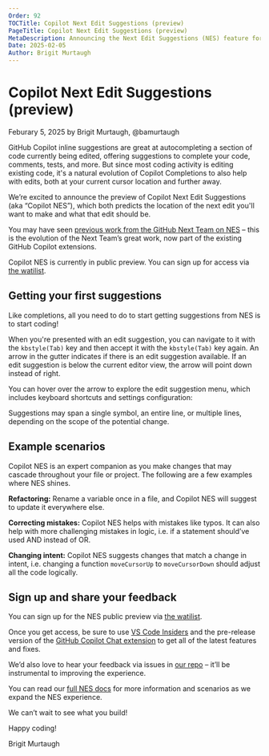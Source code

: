 ```yaml
---
Order: 92
TOCTitle: Copilot Next Edit Suggestions (preview)
PageTitle: Copilot Next Edit Suggestions (preview)
MetaDescription: Announcing the Next Edit Suggestions (NES) feature for GitHub Copilot in Visual Studio Code.
Date: 2025-02-05
Author: Brigit Murtaugh
---
```


# Copilot Next Edit Suggestions (preview)
Feburary 5, 2025 by Brigit Murtaugh, @bamurtaugh

GitHub Copilot inline suggestions are great at autocompleting a section of code currently being edited, offering suggestions to complete your code, comments, tests, and more. But since most coding activity is editing existing code, it's a natural evolution of Copilot Completions to also help with edits, both at your current cursor location and further away. 

We’re excited to announce the preview of Copilot Next Edit Suggestions (aka “Copilot NES”), which both predicts the location of the next edit you'll want to make and what that edit should be.

<!-- TODO: Video about NES from Burke, like what he created for Copilot Edits blog -->

You may have seen [previous work from the GitHub Next Team on NES](https://githubnext.com/projects/copilot-next-edit-suggestions/) – this is the evolution of the Next Team’s great work, now part of the existing GitHub Copilot extensions.

Copilot NES is currently in public preview. You can sign up for access via [the watilist](TODO).

## Getting your first suggestions
Like completions, all you need to do to start getting suggestions from NES is to start coding!

When you're presented with an edit suggestion, you can navigate to it with the `kbstyle(Tab)` key and then accept it with the `kbstyle(Tab)` key again. An arrow in the gutter indicates if there is an edit suggestion available. If an edit suggestion is below the current editor view, the arrow will point down instead of right. 

<!-- TODO: Add image or gif; gif with screencast mode (to show using tab) may be most effective -->

You can hover over the arrow to explore the edit suggestion menu, which includes keyboard shortcuts and settings configuration:

<!-- TODO: Add image -->

Suggestions may span a single symbol, an entire line, or multiple lines, depending on the scope of the potential change. 

## Example scenarios
Copilot NES is an expert companion as you make changes that may cascade throughout your file or project. The following are a few examples where NES shines.

**Refactoring:** Rename a variable once in a file, and Copilot NES will suggest to update it everywhere else. 
<!-- TODO: Add image -->

**Correcting mistakes:** Copilot NES helps with mistakes like typos. It can also help with more challenging mistakes in logic, i.e. if a statement should’ve used AND instead of OR.
<!-- TODO: Add image -->

**Changing intent:** Copilot NES suggests changes that match a change in intent, i.e. changing a function `moveCursorUp` to `moveCursorDown` should adjust all the code logically.
<!-- TODO: Add image -->

## Sign up and share your feedback
You can sign up for the NES public preview via [the watilist](TODO).

Once you get access, be sure to use [VS Code Insiders](https://code.visualstudio.com/insiders/) and the pre-release version of the [GitHub Copilot Chat extension](https://marketplace.visualstudio.com/items?itemName=GitHub.copilot-chat) to get all of the latest features and fixes.

We’d also love to hear your feedback via issues in [our repo](https://github.com/microsoft/vscode-copilot-release) – it’ll be instrumental to improving the experience. 

You can read our [full NES docs](TODO) for more information and scenarios as we expand the NES experience.

We can’t wait to see what you build!

Happy coding!

Brigit Murtaugh
